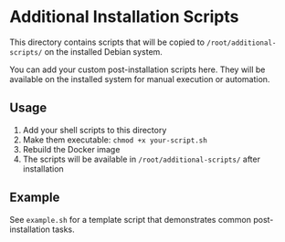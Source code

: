 # Additional Installation Scripts

This directory contains scripts that will be copied to `/root/additional-scripts/` on the installed Debian system.

You can add your custom post-installation scripts here. They will be available on the installed system for manual execution or automation.

## Usage

1. Add your shell scripts to this directory
2. Make them executable: `chmod +x your-script.sh`
3. Rebuild the Docker image
4. The scripts will be available in `/root/additional-scripts/` after installation

## Example

See `example.sh` for a template script that demonstrates common post-installation tasks.
